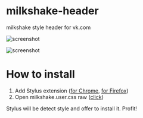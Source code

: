 # milkshake-header
milkshake style header for vk.com

![screenshot](https://sun9-16.userapi.com/c858320/v858320876/1992db/EVM3570O1kI.jpg 'default')

![screenshot](https://sun9-5.userapi.com/c858320/v858320876/1992ed/JxolhKgBteo.jpg 'audio')

# How to install
1. Add Stylus extension ([for Chrome](https://chrome.google.com/webstore/detail/stylus-beta/apmmpaebfobifelkijhaljbmpcgbjbdo), [for Firefox](https://addons.mozilla.org/ru/firefox/addon/styl-us/))
2. Open milkshake.user.css raw ([click](https://github.com/lxstify/milkshake-header/raw/master/milkshake.user.css))

Stylus will be detect style and offer to install it. Profit!
